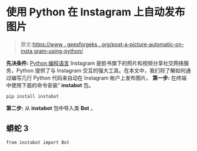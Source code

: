 # 使用 Python 在 Instagram 上自动发布图片

> 原文:[https://www . geesforgeks . org/post-a-picture-automatic-on-insta gram-using-python/](https://www.geeksforgeeks.org/post-a-picture-automatically-on-instagram-using-python/)

**先决条件:** [Python 编程语言](https://www.geeksforgeeks.org/python-programming-language/#Exception%20Handling)
Instagram 是脸书旗下的照片和视频分享社交网络服务，Python 提供了与 Instagram 交互的强大工具。在本文中，我们将了解如何通过编写几行 Python 代码来自动在 Instagram 帐户上发布图片。
**第一步:**
在终端中使用下面的命令安装“ **instabot** 包。

```
pip install instabot
```

**第二步:**
从 **instabot** 包中导入类 **Bot** 。

## 蟒蛇 3

```
from instabot import Bot
```